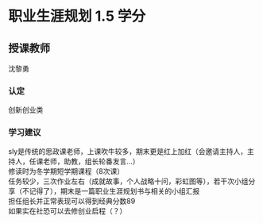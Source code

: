 # 职业生涯规划  1.5 学分
## 授课教师
沈黎勇

### 认定
创新创业类

### 学习建议
sly是传统的思政课老师，上课吹牛较多，期末更是红上加红（会邀请主持人，主持人，任课老师，助教，组长轮番发言...）  
修读时为冬学期短学期课程（8次课）  
任务较少，三次作业左右（成就故事，个人战略十问，彩虹图等），若干次小组分享（不记得了），期末是一篇职业生涯规划书与相关的小组汇报  
担任组长并正常表现可以得到经典分数89  
如果实在社恐可以去修创业启程（？）  